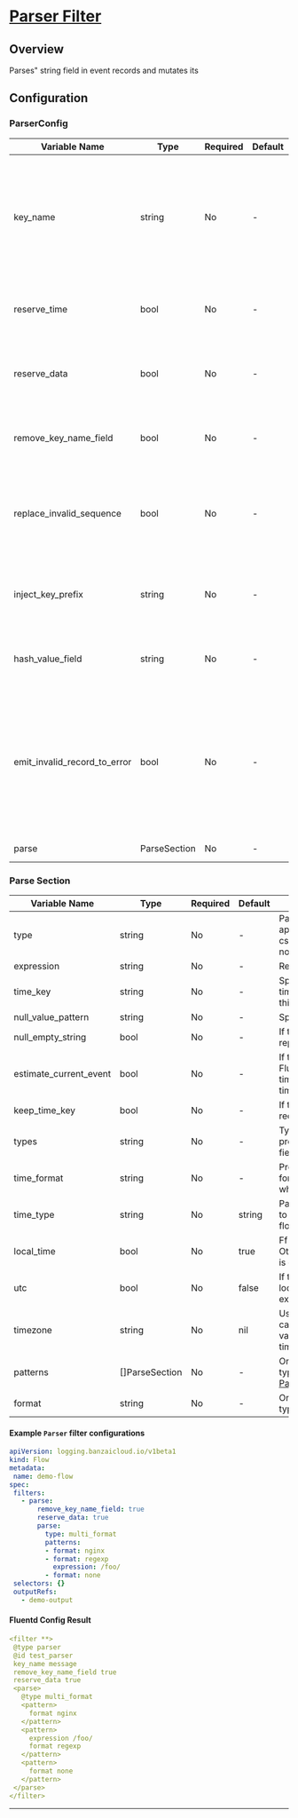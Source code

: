 # [Parser Filter](https://docs.fluentd.org/filter/parser)
## Overview
 Parses" string field in event records and mutates its

## Configuration
### ParserConfig
| Variable Name | Type | Required | Default | Description |
|---|---|---|---|---|
| key_name | string | No | - | Specify field name in the record to parse. If you leave empty the Container Runtime default will be used.<br> |
| reserve_time | bool | No | - | Keep original event time in parsed result.<br> |
| reserve_data | bool | No | - | Keep original key-value pair in parsed result.<br> |
| remove_key_name_field | bool | No | - | Remove key_name field when parsing is succeeded<br> |
| replace_invalid_sequence | bool | No | - | If true, invalid string is replaced with safe characters and re-parse it.<br> |
| inject_key_prefix | string | No | - | Store parsed values with specified key name prefix.<br> |
| hash_value_field | string | No | - | Store parsed values as a hash value in a field.<br> |
| emit_invalid_record_to_error | bool | No | - | Emit invalid record to @ERROR label. Invalid cases are: key not exist, format is not matched, unexpected error<br> |
| parse | ParseSection | No | - | [Parse Section](#Parse-Section)<br> |
### Parse Section
| Variable Name | Type | Required | Default | Description |
|---|---|---|---|---|
| type | string | No | - | Parse type: apache2, apache_error, nginx, syslog, csv, tsv, ltsv, json, multiline, none, logfmt<br> |
| expression | string | No | - | Regexp expression to evaluate<br> |
| time_key | string | No | - | Specify time field for event time. If the event doesn't have this field, current time is used.<br> |
| null_value_pattern | string | No | - | Specify null value pattern.<br> |
| null_empty_string | bool | No | - | If true, empty string field is replaced with nil<br> |
| estimate_current_event | bool | No | - | If true, use Fluent::EventTime.now(current time) as a timestamp when time_key is specified.<br> |
| keep_time_key | bool | No | - | If true, keep time field in the record.<br> |
| types | string | No | - | Types casting the fields to proper types example: field1:type, field2:type<br> |
| time_format | string | No | - | Process value using specified format. This is available only when time_type is string<br> |
| time_type | string | No |  string | Parse/format value according to this type available values: float, unixtime, string <br> |
| local_time | bool | No |  true | Ff true, use local time. Otherwise, UTC is used. This is exclusive with utc. <br> |
| utc | bool | No |  false | If true, use UTC. Otherwise, local time is used. This is exclusive with localtime <br> |
| timezone | string | No |  nil | Use specified timezone. one can parse/format the time value in the specified timezone. <br> |
| patterns | []ParseSection | No | - | Only available when using type: multi_format<br>[Parse Section](#Parse-Section)<br> |
| format | string | No | - | Only available when using type: multi_format<br> |
 #### Example `Parser` filter configurations
 ```yaml
apiVersion: logging.banzaicloud.io/v1beta1
kind: Flow
metadata:
  name: demo-flow
spec:
  filters:
    - parse:
        remove_key_name_field: true
        reserve_data: true
        parse:
          type: multi_format
          patterns:
          - format: nginx
          - format: regexp
            expression: /foo/
          - format: none
  selectors: {}
  outputRefs:
    - demo-output
 ```

 #### Fluentd Config Result
 ```yaml
<filter **>
  @type parser
  @id test_parser
  key_name message
  remove_key_name_field true
  reserve_data true
  <parse>
    @type multi_format
    <pattern>
      format nginx
    </pattern>
    <pattern>
      expression /foo/
      format regexp
    </pattern>
    <pattern>
      format none
    </pattern>
  </parse>
</filter>
 ```

---
